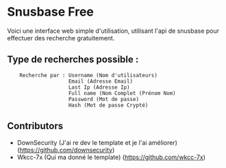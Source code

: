 # Snusbase Free

Voici une interface web simple d'utilisation, utilisant l'api de snusbase pour effectuer des recherche gratuitement.

## Type de recherches possible :
        Recherche par : Username (Nom d'utilisateurs)
                        Email (Adresse Email)
                        Last Ip (Adresse Ip)
                        Full name (Nom Complet (Prénom Nom)
                        Password (Mot de passe)
                        Hash (Mot de passe Crypté)

## Contributors
- DownSecurity (J'ai re dev le template et je l'ai améliorer)
(https://github.com/downsecurity)  
- Wkcc-7x (Qui ma donné le template)
(https://github.com/wkcc-7x)









